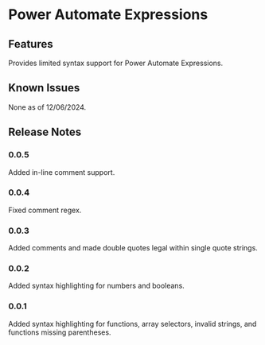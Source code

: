 # Power Automate Expressions

## Features

Provides limited syntax support for Power Automate Expressions.

## Known Issues

None as of 12/06/2024.

## Release Notes

### 0.0.5 

Added in-line comment support.

### 0.0.4

Fixed comment regex.

### 0.0.3

Added comments and made double quotes legal within single quote strings.

### 0.0.2

Added syntax highlighting for numbers and booleans.

### 0.0.1

Added syntax highlighting for functions, array selectors, invalid strings, and functions missing parentheses.
